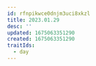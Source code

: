```yaml
---
id: rfnpikwce0dnjm3uci8xkzl
title: 2023.01.29
desc: ''
updated: 1675063351290
created: 1675063351290
traitIds:
  - day
---
```

